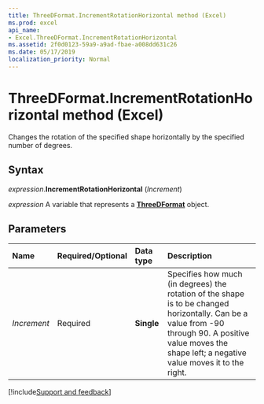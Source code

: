```yaml
---
title: ThreeDFormat.IncrementRotationHorizontal method (Excel)
ms.prod: excel
api_name:
- Excel.ThreeDFormat.IncrementRotationHorizontal
ms.assetid: 2f0d0123-59a9-a9ad-fbae-a008dd631c26
ms.date: 05/17/2019
localization_priority: Normal
---
```



# ThreeDFormat.IncrementRotationHorizontal method (Excel)

Changes the rotation of the specified shape horizontally by the specified number of degrees.


## Syntax

_expression_.**IncrementRotationHorizontal** (_Increment_)

_expression_ A variable that represents a **[ThreeDFormat](Excel.ThreeDFormat.md)** object.


## Parameters

|Name|Required/Optional|Data type|Description|
|:-----|:-----|:-----|:-----|
| _Increment_|Required| **Single**|Specifies how much (in degrees) the rotation of the shape is to be changed horizontally. Can be a value from -90 through 90. A positive value moves the shape left; a negative value moves it to the right.|




[!include[Support and feedback](~/includes/feedback-boilerplate.md)]